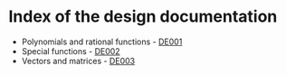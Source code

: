 # Index of the design documentation

* Polynomials and rational functions - [DE001](./DE001_polynomials.md)
* Special functions - [DE002](./DE002_special_functions.md)
* Vectors and matrices - [DE003](./DE003_vectors_matrices.md)
